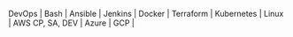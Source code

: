 DevOps | Bash | Ansible | Jenkins | Docker | Terraform | Kubernetes | Linux | AWS CP, SA, DEV | Azure | GCP |

<!---
RdmBad/RdmBad is a ✨ special ✨ repository because its `README.md` (this file) appears on your GitHub profile.
You can click the Preview link to take a look at your changes.
--->
